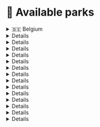 # :roller_coaster: Available parks
<details>
<summary>🇧🇪 Belgium</summary>
<li><strong>276</strong> : <a href="parks/Bellewaerde.md">Bellewaerde</li>
<li><strong>54</strong> : <a href="parks/Plopsaland De Panne.md">Plopsaland De Panne</li>
</details>
<details>
<summary>🇨🇦 Canada</summary>
<li><strong>58</strong> : <a href="parks/Canada's Wonderland.md">Canada's Wonderland</li>
</details>
<details>
<summary>🇨🇳 China</summary>
<li><strong>30</strong> : <a href="parks/Shanghai Disney Resort.md">Shanghai Disney Resort</li>
</details>
<details>
<summary>🇩🇰 Denmark</summary>
<li><strong>290</strong> : <a href="parks/Djurs Sommerland.md">Djurs Sommerland</li>
<li><strong>18</strong> : <a href="parks/Fårup Sommerland.md">Fårup Sommerland</li>
<li><strong>52</strong> : <a href="parks/Legoland Billund.md">Legoland Billund</li>
<li><strong>287</strong> : <a href="parks/Tivoli Gardens.md">Tivoli Gardens</li>
</details>
<details>
<summary>🇬🇧 United Kingdom</summary>
<li><strong>1</strong> : <a href="parks/Alton Towers.md">Alton Towers</li>
<li><strong>273</strong> : <a href="parks/Blackpool Pleasure Beach.md">Blackpool Pleasure Beach</li>
<li><strong>3</strong> : <a href="parks/Chessington World of Adventures.md">Chessington World of Adventures</li>
<li><strong>289</strong> : <a href="parks/Drayton Manor.md">Drayton Manor</li>
<li><strong>27</strong> : <a href="parks/Legoland Windsor.md">Legoland Windsor</li>
<li><strong>49</strong> : <a href="parks/Paultons Park.md">Paultons Park</li>
<li><strong>2</strong> : <a href="parks/Thorpe Park.md">Thorpe Park</li>
</details>
<details>
<summary>🇫🇷 France</summary>
<li><strong>4</strong> : <a href="parks/Disneyland Park Paris.md">Disneyland Park Paris</li>
<li><strong>291</strong> : <a href="parks/Futuroscope.md">Futuroscope</li>
<li><strong>303</strong> : <a href="parks/Le Pal.md">Le Pal</li>
<li><strong>9</strong> : <a href="parks/Parc Astérix.md">Parc Astérix</li>
<li><strong>304</strong> : <a href="parks/Vulcania.md">Vulcania</li>
<li><strong>301</strong> : <a href="parks/Walibi Rhône-Alpes.md">Walibi Rhône-Alpes</li>
<li><strong>28</strong> : <a href="parks/Walt Disney Studios Paris.md">Walt Disney Studios Paris</li>
</details>
<details>
<summary>🇩🇪 Germany</summary>
<li><strong>51</strong> : <a href="parks/Europa Park.md">Europa Park</li>
<li><strong>25</strong> : <a href="parks/Heide Park .md">Heide Park </li>
<li><strong>302</strong> : <a href="parks/Holiday Park.md">Holiday Park</li>
<li><strong>278</strong> : <a href="parks/Legoland Deutschland.md">Legoland Deutschland</li>
<li><strong>56</strong> : <a href="parks/Phantasialand.md">Phantasialand</li>
<li><strong>309</strong> : <a href="parks/Rulantica.md">Rulantica</li>
</details>
<details>
<summary>🇭🇰 Hong Kong</summary>
<li><strong>31</strong> : <a href="parks/Disneyland Hong Kong.md">Disneyland Hong Kong</li>
</details>
<details>
<summary>🇮🇹 Italy</summary>
<li><strong>12</strong> : <a href="parks/Gardaland.md">Gardaland</li>
</details>
<details>
<summary>🇯🇵 Japan</summary>
<li><strong>285</strong> : <a href="parks/Legoland Japan.md">Legoland Japan</li>
<li><strong>275</strong> : <a href="parks/Tokyo Disney Resort Disney Sea.md">Tokyo Disney Resort Disney Sea</li>
<li><strong>274</strong> : <a href="parks/Tokyo Disney Resort Magic Kingdom.md">Tokyo Disney Resort Magic Kingdom</li>
<li><strong>284</strong> : <a href="parks/Universal Studios Japan.md">Universal Studios Japan</li>
</details>
<details>
<summary>🇲🇽 Mexico</summary>
<li><strong>292</strong> : <a href="parks/Six Flags Hurricane Harbor, Oaxtepec.md">Six Flags Hurricane Harbor, Oaxtepec</li>
</details>
<details>
<summary>🇳🇱 Netherlands</summary>
<li><strong>160</strong> : <a href="parks/Efteling.md">Efteling</li>
<li><strong>305</strong> : <a href="parks/Toverland.md">Toverland</li>
<li><strong>53</strong> : <a href="parks/Walibi Holland.md">Walibi Holland</li>
</details>
<details>
<summary>🇪🇸 Spain</summary>
<li><strong>277</strong> : <a href="parks/Ferrari Land.md">Ferrari Land</li>
<li><strong>298</strong> : <a href="parks/Parque Warner Madrid.md">Parque Warner Madrid</li>
<li><strong>19</strong> : <a href="parks/PortAventura Park.md">PortAventura Park</li>
</details>
<details>
<summary>🇸🇪 Sweden</summary>
<li><strong>166</strong> : <a href="parks/Grona Lund.md">Grona Lund</li>
<li><strong>11</strong> : <a href="parks/Liseberg.md">Liseberg</li>
</details>
<details>
<summary>🇺🇸 United States</summary>
<li><strong>97</strong> : <a href="parks/Adventure Island.md">Adventure Island</li>
<li><strong>8</strong> : <a href="parks/Animal Kingdom.md">Animal Kingdom</li>
<li><strong>94</strong> : <a href="parks/Aquatica Orlando.md">Aquatica Orlando</li>
<li><strong>306</strong> : <a href="parks/Aquatica San Antonio.md">Aquatica San Antonio</li>
<li><strong>307</strong> : <a href="parks/Aquatica San Diego.md">Aquatica San Diego</li>
<li><strong>24</strong> : <a href="parks/Busch Gardens Tampa.md">Busch Gardens Tampa</li>
<li><strong>23</strong> : <a href="parks/Busch Gardens Williamsburg.md">Busch Gardens Williamsburg</li>
<li><strong>57</strong> : <a href="parks/California's Great America.md">California's Great America</li>
<li><strong>59</strong> : <a href="parks/Carowinds.md">Carowinds</li>
<li><strong>50</strong> : <a href="parks/Cedar Point.md">Cedar Point</li>
<li><strong>308</strong> : <a href="parks/Discovery Cove Orlando.md">Discovery Cove Orlando</li>
<li><strong>17</strong> : <a href="parks/Disney California Adventure.md">Disney California Adventure</li>
<li><strong>7</strong> : <a href="parks/Disney Hollywood Studios.md">Disney Hollywood Studios</li>
<li><strong>6</strong> : <a href="parks/Disney Magic Kingdom.md">Disney Magic Kingdom</li>
<li><strong>16</strong> : <a href="parks/Disneyland.md">Disneyland</li>
<li><strong>55</strong> : <a href="parks/Dollywood.md">Dollywood</li>
<li><strong>69</strong> : <a href="parks/Dorney Park.md">Dorney Park</li>
<li><strong>5</strong> : <a href="parks/Epcot.md">Epcot</li>
<li><strong>282</strong> : <a href="parks/Frontier City.md">Frontier City</li>
<li><strong>15</strong> : <a href="parks/Hersheypark.md">Hersheypark</li>
<li><strong>64</strong> : <a href="parks/Islands Of Adventure At Universal Orlando.md">Islands Of Adventure At Universal Orlando</li>
<li><strong>62</strong> : <a href="parks/Kings Dominion.md">Kings Dominion</li>
<li><strong>60</strong> : <a href="parks/Kings Island.md">Kings Island</li>
<li><strong>61</strong> : <a href="parks/Knott's Berry Farm.md">Knott's Berry Farm</li>
<li><strong>48</strong> : <a href="parks/La Ronde, Montreal.md">La Ronde, Montreal</li>
<li><strong>279</strong> : <a href="parks/Legoland California.md">Legoland California</li>
<li><strong>280</strong> : <a href="parks/Legoland Florida.md">Legoland Florida</li>
<li><strong>299</strong> : <a href="parks/Legoland New York.md">Legoland New York</li>
<li><strong>70</strong> : <a href="parks/Michigan's Adventure.md">Michigan's Adventure</li>
<li><strong>21</strong> : <a href="parks/Seaworld Orlando.md">Seaworld Orlando</li>
<li><strong>22</strong> : <a href="parks/Seaworld San Antonio.md">Seaworld San Antonio</li>
<li><strong>20</strong> : <a href="parks/Seaworld San Diego.md">Seaworld San Diego</li>
<li><strong>29</strong> : <a href="parks/Sesame Place.md">Sesame Place</li>
<li><strong>10</strong> : <a href="parks/Silver Dollar City.md">Silver Dollar City</li>
<li><strong>42</strong> : <a href="parks/Six Flags America.md">Six Flags America</li>
<li><strong>281</strong> : <a href="parks/Six Flags Darien Lake.md">Six Flags Darien Lake</li>
<li><strong>33</strong> : <a href="parks/Six Flags Discovery Kingdom.md">Six Flags Discovery Kingdom</li>
<li><strong>39</strong> : <a href="parks/Six Flags Fiesta Texas.md">Six Flags Fiesta Texas</li>
<li><strong>37</strong> : <a href="parks/Six Flags Great Adventure.md">Six Flags Great Adventure</li>
<li><strong>38</strong> : <a href="parks/Six Flags Great America.md">Six Flags Great America</li>
<li><strong>40</strong> : <a href="parks/Six Flags Hurricane Harbor, Arlington.md">Six Flags Hurricane Harbor, Arlington</li>
<li><strong>293</strong> : <a href="parks/Six Flags Hurricane Harbor, Concord.md">Six Flags Hurricane Harbor, Concord</li>
<li><strong>44</strong> : <a href="parks/Six Flags Hurricane Harbor, Jackson.md">Six Flags Hurricane Harbor, Jackson</li>
<li><strong>41</strong> : <a href="parks/Six Flags Hurricane Harbor, Los Angeles.md">Six Flags Hurricane Harbor, Los Angeles</li>
<li><strong>294</strong> : <a href="parks/Six Flags Hurricane Harbor, Oklahoma City.md">Six Flags Hurricane Harbor, Oklahoma City</li>
<li><strong>295</strong> : <a href="parks/Six Flags Hurricane Harbor, Phoenix.md">Six Flags Hurricane Harbor, Phoenix</li>
<li><strong>297</strong> : <a href="parks/Six Flags Hurricane Harbor, Rockford.md">Six Flags Hurricane Harbor, Rockford</li>
<li><strong>296</strong> : <a href="parks/Six Flags Hurricane Harbor, SplashTown.md">Six Flags Hurricane Harbor, SplashTown</li>
<li><strong>32</strong> : <a href="parks/Six Flags Magic Mountain.md">Six Flags Magic Mountain</li>
<li><strong>47</strong> : <a href="parks/Six Flags Mexico.md">Six Flags Mexico</li>
<li><strong>43</strong> : <a href="parks/Six Flags New England.md">Six Flags New England</li>
<li><strong>35</strong> : <a href="parks/Six Flags Over Georgia.md">Six Flags Over Georgia</li>
<li><strong>34</strong> : <a href="parks/Six Flags Over Texas.md">Six Flags Over Texas</li>
<li><strong>36</strong> : <a href="parks/Six Flags St. Louis.md">Six Flags St. Louis</li>
<li><strong>46</strong> : <a href="parks/Six Flags White Water, Atlanta.md">Six Flags White Water, Atlanta</li>
<li><strong>45</strong> : <a href="parks/The Great Escape.md">The Great Escape</li>
<li><strong>65</strong> : <a href="parks/Universal Studios At Universal Orlando.md">Universal Studios At Universal Orlando</li>
<li><strong>66</strong> : <a href="parks/Universal Studios Hollywood.md">Universal Studios Hollywood</li>
<li><strong>67</strong> : <a href="parks/Universal Volcano Bay.md">Universal Volcano Bay</li>
<li><strong>68</strong> : <a href="parks/Valleyfair.md">Valleyfair</li>
<li><strong>96</strong> : <a href="parks/Water Country USA.md">Water Country USA</li>
<li><strong>63</strong> : <a href="parks/Worlds of Fun.md">Worlds of Fun</li>
</details>